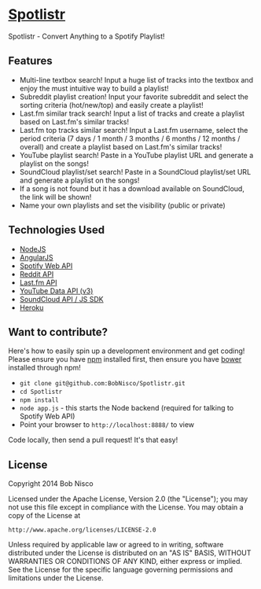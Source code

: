 # [Spotlistr](http://spotlistr.herokuapp.com)
Spotlistr - Convert Anything to a Spotify Playlist!

## Features
* Multi-line textbox search! Input a huge list of tracks into the textbox and enjoy the must intuitive way to build a playlist!
* Subreddit playlist creation! Input your favorite subreddit and select the sorting criteria (hot/new/top) and easily create a playlist!
* Last.fm similar track search! Input a list of tracks and create a playlist based on Last.fm's similar tracks!
* Last.fm top tracks similar search! Input a Last.fm username, select the period criteria (7 days / 1 month / 3 months / 6 months / 12 months / overall) and create a playlist based on Last.fm's similar tracks!
* YouTube playlist search! Paste in a YouTube playlist URL and generate a playlist on the songs!
* SoundCloud playlist/set search! Paste in a SoundCloud playlist/set URL and generate a playlist on the songs!
* If a song is not found but it has a download available on SoundCloud, the link will be shown!
* Name your own playlists and set the visibility (public or private)

## Technologies Used
* [NodeJS](http://nodejs.org/)
* [AngularJS](https://angularjs.org/)
* [Spotify Web API](https://developer.spotify.com/web-api/)
* [Reddit API](http://www.reddit.com/dev/api)
* [Last.fm API](http://www.last.fm/api)
* [YouTube Data API (v3)](https://developers.google.com/youtube/v3/)
* [SoundCloud API / JS SDK](http://developers.soundcloud.com/docs/api/sdks)
* [Heroku](http://heroku.com)

## Want to contribute?
Here's how to easily spin up a development environment and get coding! Please ensure you have [npm](https://www.npmjs.org/) installed first, then ensure you have [bower](http://bower.io/) installed through npm!
* `git clone git@github.com:BobNisco/Spotlistr.git`
* `cd Spotlistr`
* `npm install`
* `node app.js` - this starts the Node backend (required for talking to Spotify Web API)
* Point your browser to `http://localhost:8888/` to view

Code locally, then send a pull request! It's that easy!

## License
Copyright 2014 Bob Nisco

Licensed under the Apache License, Version 2.0 (the "License");
you may not use this file except in compliance with the License.
You may obtain a copy of the License at

    http://www.apache.org/licenses/LICENSE-2.0

Unless required by applicable law or agreed to in writing, software
distributed under the License is distributed on an "AS IS" BASIS,
WITHOUT WARRANTIES OR CONDITIONS OF ANY KIND, either express or implied.
See the License for the specific language governing permissions and
limitations under the License.
